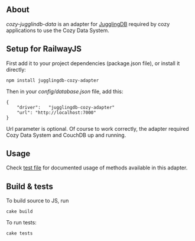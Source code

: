 ## About

*cozy-jugglindb-data* is an adapter for
[JugglingDB](https://github.com/1602/jugglingdb "JugglingDB") required by
cozy applications to use the Cozy Data System.

## Setup for RailwayJS

First add it to your project dependencies (package.json file), or install it 
directly:

    npm install jugglingdb-cozy-adapter

Then in your *config/database.json* file, add this:

    { 
        "driver":   "jugglingdb-cozy-adapter"
        "url": "http://localhost:7000"
    }

Url parameter is optional. Of course to work correctly, the adapter required
Cozy Data System and CouchDB up and running.

## Usage

Check 
[test file](https://github.com/mycozycloud/jugglingdb-cozy-adapter/blob/master/tests.coffee)
for documented usage of methods available in this adapter.

## Build & tests

To build source to JS, run

    cake build

To run tests:

    cake tests
